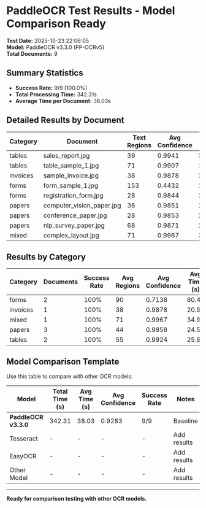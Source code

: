 # PaddleOCR Test Results - Model Comparison Ready

**Test Date:** 2025-10-23 22:06:05  
**Model:** PaddleOCR v3.3.0 (PP-OCRv5)  
**Total Documents:** 9  

## Summary Statistics

- **Success Rate:** 9/9 (100.0%)
- **Total Processing Time:** 342.31s
- **Average Time per Document:** 38.03s

## Detailed Results by Document

| Category | Document | Text Regions | Avg Confidence | Time (s) | Status |
|----------|----------|--------------|----------------|----------|--------|
| tables | sales_report.jpg | 39 | 0.9941 | 36.79 | ✅ |
| tables | table_sample_1.jpg | 71 | 0.9907 | 15.06 | ✅ |
| invoices | sample_invoice.jpg | 38 | 0.9878 | 20.99 | ✅ |
| forms | form_sample_1.jpg | 153 | 0.4432 | 132.71 | ✅ |
| forms | registration_form.jpg | 28 | 0.9844 | 28.19 | ✅ |
| papers | computer_vision_paper.jpg | 36 | 0.9851 | 24.34 | ✅ |
| papers | conference_paper.jpg | 28 | 0.9853 | 22.84 | ✅ |
| papers | nlp_survey_paper.jpg | 68 | 0.9871 | 26.40 | ✅ |
| mixed | complex_layout.jpg | 71 | 0.9967 | 34.99 | ✅ |

## Results by Category

| Category | Documents | Success Rate | Avg Regions | Avg Confidence | Avg Time (s) |
|----------|-----------|--------------|-------------|----------------|-------------|
| forms | 2 | 100% | 90 | 0.7138 | 80.45 |
| invoices | 1 | 100% | 38 | 0.9878 | 20.99 |
| mixed | 1 | 100% | 71 | 0.9967 | 34.99 |
| papers | 3 | 100% | 44 | 0.9858 | 24.53 |
| tables | 2 | 100% | 55 | 0.9924 | 25.93 |

## Model Comparison Template

Use this table to compare with other OCR models:

| Model | Total Time (s) | Avg Time (s) | Avg Confidence | Success Rate | Notes |
|-------|----------------|--------------|----------------|--------------|-------|
| **PaddleOCR v3.3.0** | 342.31 | 38.03 | 0.9283 | 9/9 | Baseline |
| Tesseract | - | - | - | - | Add results |
| EasyOCR | - | - | - | - | Add results |
| Other Model | - | - | - | - | Add results |

---

**Ready for comparison testing with other OCR models.**
